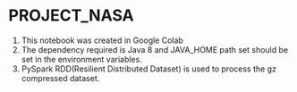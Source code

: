 # PROJECT_NASA

1. This notebook was created in Google Colab
2. The dependency required is Java 8 and JAVA_HOME path set should be set in the environment variables.
3. PySpark RDD(Resilient Distributed Dataset) is used to process the gz compressed dataset.
